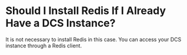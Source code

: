 # Should I Install Redis If I Already Have a DCS Instance?<a name="en-us_topic_0054235823"></a>

It is not necessary to install Redis in this case. You can access your DCS instance through a Redis client.

